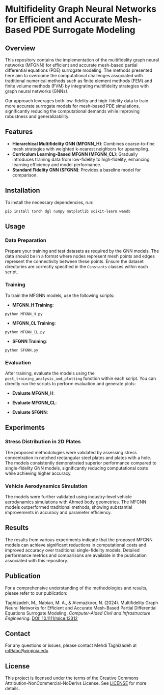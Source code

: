 # Multifidelity Graph Neural Networks for Efficient and Accurate Mesh-Based PDE Surrogate Modeling

## Overview

This repository contains the implementation of the multifidelity graph neural networks (MFGNN) for efficient and accurate mesh-based partial differential equations (PDE) surrogate modeling. The methods presented here aim to overcome the computational challenges associated with traditional numerical methods such as finite element methods (FEM) and finite volume methods (FVM) by integrating multifidelity strategies with graph neural networks (GNNs).

Our approach leverages both low-fidelity and high-fidelity data to train more accurate surrogate models for mesh-based PDE simulations, significantly reducing the computational demands while improving robustness and generalizability.

## Features

- **Hierarchical Multifidelity GNN (MFGNN_H)**: Combines coarse-to-fine mesh strategies with weighted k-nearest neighbors for upsampling.
- **Curriculum Learning-Based MFGNN (MFGNN_CL)**: Gradually introduces training data from low-fidelity to high-fidelity, enhancing learning efficiency and model performance.
- **Standard Fidelity GNN (SFGNN)**: Provides a baseline model for comparison.

## Installation

To install the necessary dependencies, run:

`pip install torch dgl numpy matplotlib scikit-learn wandb`

## Usage

### Data Preparation

Prepare your training and test datasets as required by the GNN models. The data should be in a format where nodes represent mesh points and edges represent the connectivity between these points. Ensure the dataset directories are correctly specified in the `Constants` classes within each script.

### Training

To train the MFGNN models, use the following scripts:

- **MFGNN_H Training**:
  
`python MFGNN_H.py`

- **MFGNN_CL Training**:
  
`python MFGNN_CL.py`

- **SFGNN Training**:
  
`python SFGNN.py`

### Evaluation

After training, evaluate the models using the `post_training_analysis_and_plotting` function within each script. You can directly run the scripts to perform evaluation and generate plots:

- **Evaluate MFGNN_H**:

- **Evaluate MFGNN_CL**:

- **Evaluate SFGNN**:

## Experiments

### Stress Distribution in 2D Plates

The proposed methodologies were validated by assessing stress concentration in notched rectangular steel plates and plates with a hole. The models consistently demonstrated superior performance compared to single-fidelity GNN models, significantly reducing computational costs while achieving higher accuracy.

### Vehicle Aerodynamics Simulation

The models were further validated using industry-level vehicle aerodynamics simulations with Ahmed body geometries. The MFGNN models outperformed traditional methods, showing substantial improvements in accuracy and parameter efficiency.

## Results

The results from various experiments indicate that the proposed MFGNN models can achieve significant reductions in computational costs and improved accuracy over traditional single-fidelity models. Detailed performance metrics and comparisons are available in the publication associated with this repository.

## Publication

For a comprehensive understanding of the methodologies and results, please refer to our publication:

Taghizadeh, M., Nabian, M. A., & Alemazkoor, N. (2024). Multifidelity Graph Neural Networks for Efficient and Accurate Mesh-Based Partial Differential Equations Surrogate Modeling. *Computer-Aided Civil and Infrastructure Engineering*. [DOI: 10.1111/mice.13312](https://doi.org/10.1111/mice.13312)

## Contact

For any questions or issues, please contact Mehdi Taghizadeh at mt9abc@virginia.edu.

## License

This project is licensed under the terms of the Creative Commons Attribution-NonCommercial-NoDerivs License. See [LICENSE](LICENSE) for more details.
